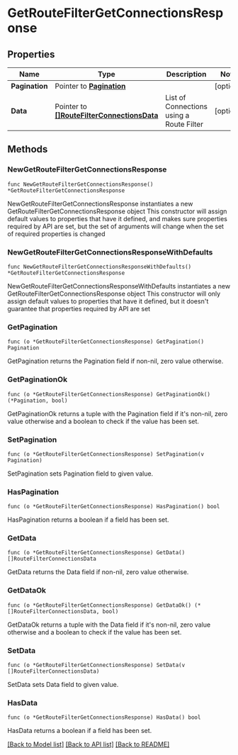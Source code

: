 # GetRouteFilterGetConnectionsResponse

## Properties

Name | Type | Description | Notes
------------ | ------------- | ------------- | -------------
**Pagination** | Pointer to [**Pagination**](Pagination.md) |  | [optional] 
**Data** | Pointer to [**[]RouteFilterConnectionsData**](RouteFilterConnectionsData.md) | List of Connections using a Route Filter | [optional] 

## Methods

### NewGetRouteFilterGetConnectionsResponse

`func NewGetRouteFilterGetConnectionsResponse() *GetRouteFilterGetConnectionsResponse`

NewGetRouteFilterGetConnectionsResponse instantiates a new GetRouteFilterGetConnectionsResponse object
This constructor will assign default values to properties that have it defined,
and makes sure properties required by API are set, but the set of arguments
will change when the set of required properties is changed

### NewGetRouteFilterGetConnectionsResponseWithDefaults

`func NewGetRouteFilterGetConnectionsResponseWithDefaults() *GetRouteFilterGetConnectionsResponse`

NewGetRouteFilterGetConnectionsResponseWithDefaults instantiates a new GetRouteFilterGetConnectionsResponse object
This constructor will only assign default values to properties that have it defined,
but it doesn't guarantee that properties required by API are set

### GetPagination

`func (o *GetRouteFilterGetConnectionsResponse) GetPagination() Pagination`

GetPagination returns the Pagination field if non-nil, zero value otherwise.

### GetPaginationOk

`func (o *GetRouteFilterGetConnectionsResponse) GetPaginationOk() (*Pagination, bool)`

GetPaginationOk returns a tuple with the Pagination field if it's non-nil, zero value otherwise
and a boolean to check if the value has been set.

### SetPagination

`func (o *GetRouteFilterGetConnectionsResponse) SetPagination(v Pagination)`

SetPagination sets Pagination field to given value.

### HasPagination

`func (o *GetRouteFilterGetConnectionsResponse) HasPagination() bool`

HasPagination returns a boolean if a field has been set.

### GetData

`func (o *GetRouteFilterGetConnectionsResponse) GetData() []RouteFilterConnectionsData`

GetData returns the Data field if non-nil, zero value otherwise.

### GetDataOk

`func (o *GetRouteFilterGetConnectionsResponse) GetDataOk() (*[]RouteFilterConnectionsData, bool)`

GetDataOk returns a tuple with the Data field if it's non-nil, zero value otherwise
and a boolean to check if the value has been set.

### SetData

`func (o *GetRouteFilterGetConnectionsResponse) SetData(v []RouteFilterConnectionsData)`

SetData sets Data field to given value.

### HasData

`func (o *GetRouteFilterGetConnectionsResponse) HasData() bool`

HasData returns a boolean if a field has been set.


[[Back to Model list]](../README.md#documentation-for-models) [[Back to API list]](../README.md#documentation-for-api-endpoints) [[Back to README]](../README.md)


